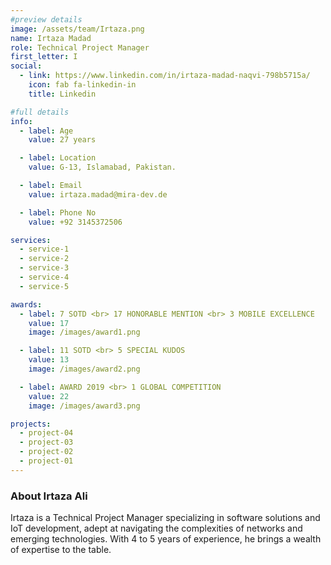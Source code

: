 ```yaml
---
#preview details
image: /assets/team/Irtaza.png
name: Irtaza Madad
role: Technical Project Manager
first_letter: I
social:
  - link: https://www.linkedin.com/in/irtaza-madad-naqvi-798b5715a/
    icon: fab fa-linkedin-in
    title: Linkedin

#full details
info:
  - label: Age
    value: 27 years

  - label: Location
    value: G-13, Islamabad, Pakistan.

  - label: Email
    value: irtaza.madad@mira-dev.de

  - label: Phone No
    value: +92 3145372506

services:
  - service-1
  - service-2
  - service-3
  - service-4
  - service-5

awards:
  - label: 7 SOTD <br> 17 HONORABLE MENTION <br> 3 MOBILE EXCELLENCE
    value: 17
    image: /images/award1.png

  - label: 11 SOTD <br> 5 SPECIAL KUDOS
    value: 13
    image: /images/award2.png

  - label: AWARD 2019 <br> 1 GLOBAL COMPETITION
    value: 22
    image: /images/award3.png

projects:
  - project-04
  - project-03
  - project-02
  - project-01
---
```


### About Irtaza Ali

Irtaza is a Technical Project Manager specializing in software solutions and IoT development, adept at navigating the complexities of networks and emerging technologies. With 4 to 5 years of experience, he brings a wealth of expertise to the table.
